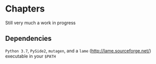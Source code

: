 # Chapters

Still very much a work in progress

## Dependencies

`Python 3.7`, `PySide2`, `mutagen`, and a `lame` (http://lame.sourceforge.net/) executable in your `$PATH`
